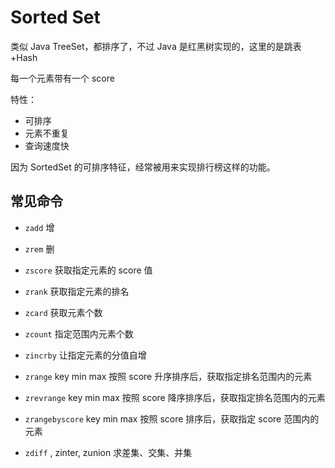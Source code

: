 # Sorted Set

类似 Java TreeSet，都排序了，不过 Java 是红黑树实现的，这里的是跳表+Hash

每一个元素带有一个 score

特性：

- 可排序
- 元素不重复
- 查询速度快

因为 SortedSet 的可排序特征，经常被用来实现排行榜这样的功能。

## 常见命令

- `zadd` 增

- `zrem` 删

- `zscore` 获取指定元素的 score 值

- `zrank` 获取指定元素的排名

- `zcard` 获取元素个数

- `zcount` 指定范围内元素个数

- `zincrby` 让指定元素的分值自增

- `zrange` key min max 按照 score 升序排序后，获取指定排名范围内的元素

- `zrevrange` key min max 按照 score 降序排序后，获取指定排名范围内的元素

- `zrangebyscore` key min max 按照 score 排序后，获取指定 score 范围内的元素

- `zdiff` , zinter, zunion 求差集、交集、并集

